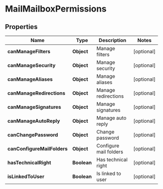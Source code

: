 

# MailMailboxPermissions


## Properties

| Name | Type | Description | Notes |
|------------ | ------------- | ------------- | -------------|
|**canManageFilters** | **Object** | Manage filters   |  [optional] |
|**canManageSecurity** | **Object** | Manage security   |  [optional] |
|**canManageAliases** | **Object** | Manage aliases   |  [optional] |
|**canManageRedirections** | **Object** | Manage redirections   |  [optional] |
|**canManageSignatures** | **Object** | Manage signatures   |  [optional] |
|**canManageAutoReply** | **Object** | Manage auto reply   |  [optional] |
|**canChangePassword** | **Object** | Change password   |  [optional] |
|**canConfigureMailFolders** | **Object** | Configure mail folders   |  [optional] |
|**hasTechnicalRight** | **Boolean** | Has technical right   |  [optional] |
|**isLinkedToUser** | **Boolean** | Is linked to user   |  [optional] |



